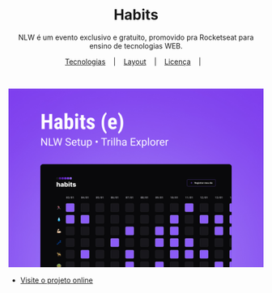 <h1 align="center"> Habits </h1>

<p align="center">
NLW é um evento exclusivo e gratuito, promovido pra Rocketseat para ensino de tecnologias WEB. <br/>
</p>

<p align="center">
<a href="#-tecnologias">Tecnologias</a>&nbsp;&nbsp;&nbsp; |&nbsp;&nbsp;&nbsp;
<a href="#-projeto>Projeto</a>&nbsp;&nbsp;&nbsp; |&nbsp;&nbsp;&nbsp;
<a href="#-tlayout">Layout</a>&nbsp;&nbsp;&nbsp; |&nbsp;&nbsp;&nbsp;
<a href="#memo-licença">Licença</a>&nbsp;&nbsp;&nbsp; |&nbsp;&nbsp;&nbsp;
</p>

</br>

<p align="center">
<img alt="projeto Habits" src=".github/preview.jpg">
</p>

- [Visite o projeto online](https://daianypessoa.github.io/nlw-setup/)